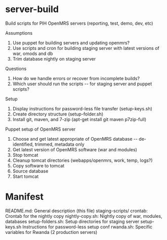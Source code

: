 server-build
===================
Build scripts for PIH OpenMRS servers (reporting, test, demo, dev, etc)

Assumptions
1. Use puppet for building servers and updating openmrs?
2. Use scripts and cron for building staging server with latest versions of war, omods and db 
3. Trim database nightly on staging server

Questions
1. How do we handle errors or recover from incomplete builds?
2. Which user should run the scripts -- for staging server and puppet scripts?

Setup
1. Display instructions for password-less file transfer (setup-keys.sh)
2. Create directory structure (setup-folder.sh)
3. Install git, maven, and 7-zip (apt-get install git maven p7zip-full)

Puppet setup of OpenMRS server
1. Choose and get latest appropriate of OpenMRS database -- de-identified, trimmed, metadata only
2. Get latest version of OpenMRS software (war and modules)
3. Stop tomcat 
4. Cleanup tomcat directories (webapps/openmrs, work, temp, logs?)
5. Copy software to tomcat
6. Source database
7. Start tomcat

Manifest
========
README.md:			General description (this file)
staging-scripts/
  crontab:				Crontab for the nightly copy 
  nightly-copy.sh:		Nightly copy of war, modules, databases
  setup-folders.sh:		Setup directories for staging server
  setup-keys.sh 		Instructions for password-less setup
conf
  rwanda.sh:			Specific variables for Rwanda (2 production servers)
